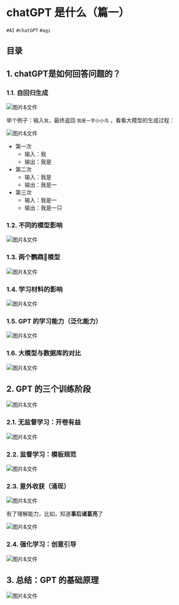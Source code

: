 
# chatGPT 是什么（篇一）

`#AI`  `#chatGPT`  `#agi`  


## 目录
<!-- toc -->
 ## 1. chatGPT是如何回答问题的？   

### 1.1. 自回归生成

![图片&文件](./files/Pastedimage20240907111029.png)

举个例子：输入`我`，最终返回 `我是一字小小鸟` ，看看大模型的生成过程：

![图片&文件](./files/Pastedimage20240907111319.png)

- 第一次
	- 输入：我
	- 输出：我是
- 第二次
	- 输入：我是
	- 输出：我是一
- 第三次
	- 输入：我是一
	- 输出：我是一只

### 1.2. 不同的模型影响

![图片&文件](./files/Pastedimage20240907111829.png)

### 1.3. 两个鹦鹉🦜模型

![图片&文件](./files/Pastedimage20240907112012.png)

### 1.4. 学习材料的影响

![图片&文件](./files/Pastedimage20240907112215.png)

### 1.5. GPT 的学习能力（泛化能力）

![图片&文件](./files/Pastedimage20240907114018.png)

### 1.6. 大模型与数据库的对比

![图片&文件](./files/Pastedimage20240907114833.png)

## 2. GPT 的三个训练阶段

![图片&文件](./files/Pastedimage20240907120358.png)

### 2.1. 无监督学习：开卷有益

![图片&文件](./files/Pastedimage20240907120518.png)

### 2.2. 监督学习：模板规范

![图片&文件](./files/Pastedimage20240907120656.png)

### 2.3. 意外收获（涌现）

![图片&文件](./files/Pastedimage20240907121049.png)

有了理解能力，比如，知道**事后诸葛亮**了

![图片&文件](./files/Pastedimage20240907121454.png)

### 2.4. 强化学习：创意引导

![图片&文件](./files/Pastedimage20240907121342.png)

## 3. 总结：GPT 的基础原理

![图片&文件](./files/Pastedimage20240907121705.png)
